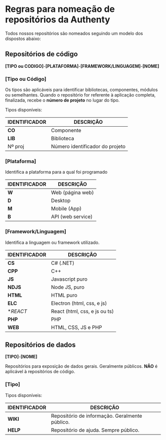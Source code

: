 # Regras para nomeação de repositórios da Authenty

Todos nossos repositórios são nomeados seguindo um modelo dos dispostos abaixo:


## Repositórios de código

**[TIPO ou CODIGO]**-**[PLATAFORMA]**-**[FRAMEWORK/LINGUAGEM]**-**[NOME]**

### [Tipo ou Código]

Os tipos são aplicáveis para identificar bibliotecas, componentes, módulos ou semelhantes.
Quando o repositório for referente à aplicação completa, finalizada, recebe o **número de projeto** no lugar do tipo.

Tipos disponíveis:

| IDENTIFICADOR | DESCRIÇÃO |
| --- | --- |
| **CO** | Componente |
| **LIB** | Biblioteca |
| Nº proj | Número identificador do projeto |

### [Plataforma]

Identifica a plataforma para a qual foi programado

| IDENTIFICADOR | DESCRIÇÃO |
| --- | --- |
| **W** | Web (página web) |
| **D** | Desktop |
| **M** | Mobile  (App) |
| **B** | API (web service) |

### [Framework/Linguagem]

Identifica a linguagem ou framework utilizado.

| IDENTIFICADOR | DESCRIÇÃO |
| --- | --- |
| **CS** | C# (.NET) |
| **CPP** | C++ |
| **JS** | Javascript puro |
| **NDJS** | Node JS, puro |
| **HTML** | HTML puro |
| **ELC** | Electron (html, css, e js) |
| **REACT* | React (html, css, e js ou ts) |
| **PHP** | PHP |
| **WEB** | HTML, CSS, JS e PHP |


## Repositórios de dados

**[TIPO]**-**[NOME]**

Repositórios para exposição de dados gerais. Geralmente públicos.
**NÃO** é aplicável à repositórios de código.

### [Tipo]

Tipos disponíveis:

| IDENTIFICADOR | DESCRIÇÃO |
| --- | --- |
| **WIKI** | Repositório de informação. Geralmente público. |
| **HELP** | Repositório de ajuda. Sempre público. |


